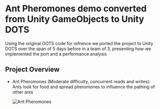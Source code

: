 # Ant Pheromones demo converted from Unity GameObjects to Unity DOTS

Using the original OOTS code for refrence we ported the project to Unity DOTS over the span of 5 days before in a team of 3, presenting how we implemented the port and a performance analysis

## Project Overview

 * Ant Pheromones (Moderate difficulty, concurrent reads and writes): Ants look for food and spread pheromones to influence the pathing of other ants

    ![Ant Pheromones](_imgs/AntPhermones.gif?raw=true)
